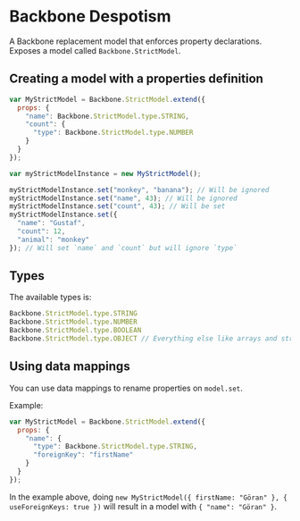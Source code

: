 # Backbone Despotism
A Backbone replacement model that enforces property declarations.
Exposes a model called `Backbone.StrictModel`.

## Creating a model with a properties definition

```javascript
var MyStrictModel = Backbone.StrictModel.extend({
  props: {
    "name": Backbone.StrictModel.type.STRING,
    "count": {
      "type": Backbone.StrictModel.type.NUMBER
    }
  }
});

var myStrictModelInstance = new MyStrictModel();

myStrictModelInstance.set("monkey", "banana"); // Will be ignored
myStrictModelInstance.set("name", 43); // Will be ignored
myStrictModelInstance.set("count", 43); // Will be set
myStrictModelInstance.set({
  "name": "Gustaf",
  "count": 12,
  "animal": "monkey"
}); // Will set `name` and `count` but will ignore `type`
```

## Types

The available types is:
```javascript
Backbone.StrictModel.type.STRING
Backbone.StrictModel.type.NUMBER
Backbone.StrictModel.type.BOOLEAN
Backbone.StrictModel.type.OBJECT // Everything else like arrays and structs
```

## Using data mappings

You can use data mappings to rename properties on `model.set`.

Example:
```javascript
var MyStrictModel = Backbone.StrictModel.extend({
  props: {
    "name": {
      "type": Backbone.StrictModel.type.STRING,
      "foreignKey": "firstName"
    }
  }
});
```

In the example above, doing `new MyStrictModel({ firstName: "Göran" },
{ useForeignKeys: true })` will result in a model with `{ "name": "Göran" }`.
